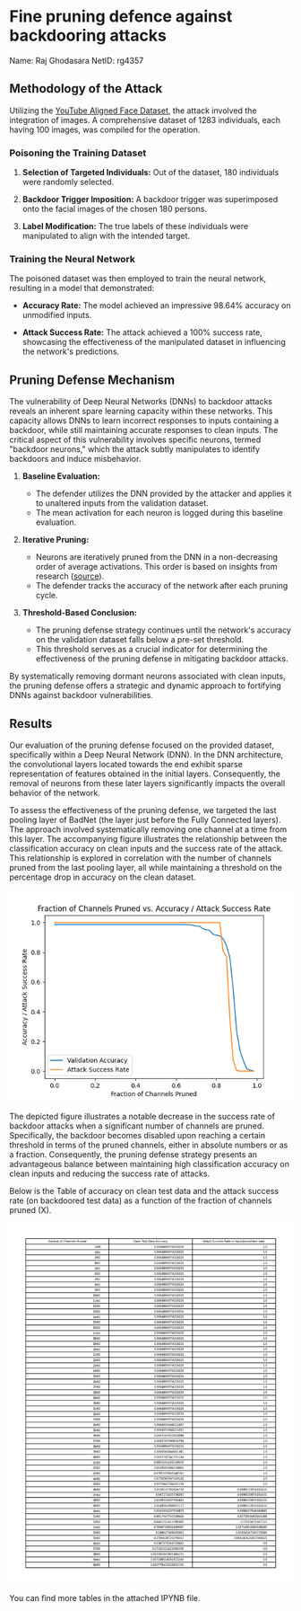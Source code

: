 # Fine pruning defence against backdooring attacks

Name: Raj Ghodasara
NetID: rg4357

## Methodology of the Attack

Utilizing the [YouTube Aligned Face Dataset](https://drive.google.com/drive/folders/1Rs68uH8Xqa4j6UxG53wzD0uyI8347dSq?usp=sharing), the attack involved the integration of images. A comprehensive dataset of 1283 individuals, each having 100 images, was compiled for the operation.

### Poisoning the Training Dataset

1. **Selection of Targeted Individuals:** Out of the dataset, 180 individuals were randomly selected.
  
2. **Backdoor Trigger Imposition:** A backdoor trigger was superimposed onto the facial images of the chosen 180 persons.

3. **Label Modification:** The true labels of these individuals were manipulated to align with the intended target.

### Training the Neural Network

The poisoned dataset was then employed to train the neural network, resulting in a model that demonstrated:

- **Accuracy Rate:** The model achieved an impressive 98.64% accuracy on unmodified inputs.
  
- **Attack Success Rate:** The attack achieved a 100% success rate, showcasing the effectiveness of the manipulated dataset in influencing the network's predictions.


## Pruning Defense Mechanism


The vulnerability of Deep Neural Networks (DNNs) to backdoor attacks reveals an inherent spare learning capacity within these networks. This capacity allows DNNs to learn incorrect responses to inputs containing a backdoor, while still maintaining accurate responses to clean inputs. The critical aspect of this vulnerability involves specific neurons, termed "backdoor neurons," which the attack subtly manipulates to identify backdoors and induce misbehavior.

1. **Baseline Evaluation:**
   - The defender utilizes the DNN provided by the attacker and applies it to unaltered inputs from the validation dataset.
   - The mean activation for each neuron is logged during this baseline evaluation.

2. **Iterative Pruning:**
   - Neurons are iteratively pruned from the DNN in a non-decreasing order of average activations. This order is based on insights from research ([source](https://arxiv.org/pdf/1805.12185.pdf)).
   - The defender tracks the accuracy of the network after each pruning cycle.

3. **Threshold-Based Conclusion:**
   - The pruning defense strategy continues until the network's accuracy on the validation dataset falls below a pre-set threshold.
   - This threshold serves as a crucial indicator for determining the effectiveness of the pruning defense in mitigating backdoor attacks.

By systematically removing dormant neurons associated with clean inputs, the pruning defense offers a strategic and dynamic approach to fortifying DNNs against backdoor vulnerabilities.

## Results

Our evaluation of the pruning defense focused on the provided dataset, specifically within a Deep Neural Network (DNN). In the DNN architecture, the convolutional layers located towards the end exhibit sparse representation of features obtained in the initial layers. Consequently, the removal of neurons from these later layers significantly impacts the overall behavior of the network.

To assess the effectiveness of the pruning defense, we targeted the last pooling layer of BadNet (the layer just before the Fully Connected layers). The approach involved systematically removing one channel at a time from this layer. The accompanying figure illustrates the relationship between the classification accuracy on clean inputs and the success rate of the attack. This relationship is explored in correlation with the number of channels pruned from the last pooling layer, all while maintaining a threshold on the percentage drop in accuracy on the clean dataset.

![](./plot.png)


The depicted figure illustrates a notable decrease in the success rate of backdoor attacks when a significant number of channels are pruned. Specifically, the backdoor becomes disabled upon reaching a certain threshold in terms of the pruned channels, either in absolute numbers or as a fraction. Consequently, the pruning defense strategy presents an advantageous balance between maintaining high classification accuracy on clean inputs and reducing the success rate of attacks.

Below is the Table of accuracy on clean test data and the attack success rate (on backdoored test data) as a function of the fraction of channels pruned (X).

![](./table.jpg)

You can find more tables in the attached IPYNB file.
